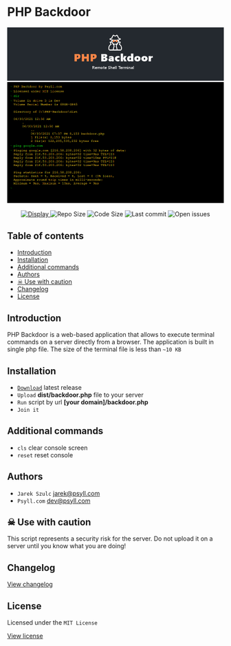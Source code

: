 # PHP Backdoor

![PHP Backdoor](assets/img/header.png "PHP Backdoor")
![PHP Backdoor](assets/img/screenshot.png "PHP Backdoor")



<p align="center">
	<a href="https://github.com/psyll/Noty-JS/blob/master/LICENSE">
		<img src="https://badgen.net/badge/license/mit" alt="Display">
	</a>
	<img src="https://img.shields.io/github/repo-size/psyll/PHP-Backdoor" alt="Repo Size">
	<img src="https://img.shields.io/github/languages/code-size/psyll/PHP-Backdoor" alt="Code Size">
	<img src="https://img.shields.io/github/last-commit/psyll/PHP-Backdoor" alt="Last commit">
	<img src="https://img.shields.io/github/issues-raw/psyll/PHP-Backdoor" alt="Open issues">

</p>


## Table of contents

  * [Introduction](#introduction)
  * [Installation](#installation)
  * [Additional commands](#additional-commands)
  * [Authors](#authors)
  * [&#9760; Use with caution](#-use-with-caution)
  * [Changelog](#changelog)
  * [License](#license)

## Introduction

PHP Backdoor is a web-based application that allows to execute terminal commands on a server directly from a browser. The application is built in single php file. The size of the terminal file is less than `~10 KB`

## Installation

- [`Download`](https://github.com/psyll/PHP-Backdoor/releases) latest release
- `Upload` **dist/backdoor.php** file to your server
- `Run` script by url **[your domain]/backdoor.php**
- `Join it`

## Additional commands

- `cls` clear console screen
- `reset` reset console

## Authors

- `Jarek Szulc` <jarek@psyll.com>
- `Psyll.com` <dev@psyll.com>

##  &#9760; Use with caution

This script represents a security risk for the server. Do not upload it on a server until you know what you are doing!

## Changelog

[View changelog](https://github.com/psyll/PHP-Backdoor/blob/master/CHANGELOG.md)

## License

Licensed under the `MIT License`

[View license](https://github.com/psyll/PHP-Backdoor/blob/master/LICENSE)
